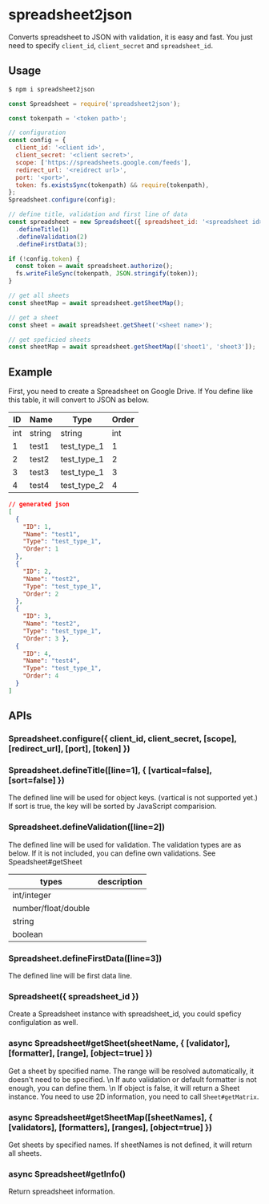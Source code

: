 # spreadsheet2json

Converts spreadsheet to JSON with validation, it is easy and fast.
You just need to specify `client_id`, `client_secret` and `spreadsheet_id`.

## Usage

```sh
$ npm i spreadsheet2json
```

```js
const Spreadsheet = require('spreadsheet2json');

const tokenpath = '<token path>';

// configuration
const config = {
  client_id: '<client id>',
  client_secret: '<client secret>',
  scope: ['https://spreadsheets.google.com/feeds'],
  redirect_url: '<reidrect url>',
  port: '<port>',
  token: fs.existsSync(tokenpath) && require(tokenpath),
};
Spreadsheet.configure(config);

// define title, validation and first line of data
const spreadsheet = new Spreadsheet({ spreadsheet_id: '<spreadsheet id>' })
  .defineTitle(1)
  .defineValidation(2)
  .defineFirstData(3);

if (!config.token) {
  const token = await spreadsheet.authorize();
  fs.writeFileSync(tokenpath, JSON.stringify(token));
}

// get all sheets
const sheetMap = await spreadsheet.getSheetMap();

// get a sheet
const sheet = await spreadsheet.getSheet('<sheet name>');

// get speficied sheets
const sheetMap = await spreadsheet.getSheetMap(['sheet1', 'sheet3']);
```

## Example

First, you need to create a Spreadsheet on Google Drive.
If You define like this table, it will convert to JSON as below.

|ID|Name|Type|Order|
|---|---|---|---|
|int|string|string|int|
|1|test1|test_type_1|1|
|2|test2|test_type_1|2|
|3|test3|test_type_1|3|
|4|test4|test_type_2|4|

```json
// generated json
[
  {
    "ID": 1,
    "Name": "test1",
    "Type": "test_type_1",
    "Order": 1
  },
  {
    "ID": 2,
    "Name": "test2",
    "Type": "test_type_1",
    "Order": 2
  },
  {
    "ID": 3,
    "Name": "test2",
    "Type": "test_type_1",
    "Order": 3 },
  {
    "ID": 4,
    "Name": "test4",
    "Type": "test_type_1",
    "Order": 4
  }
]
```

## APIs

### Spreadsheet.configure({ client_id, client_secret, [scope], [redirect_url], [port], [token] })


### Spreadsheet.defineTitle([line=1], { [vartical=false], [sort=false] })

The defined line will be used for object keys. (vartical is not supported yet.)
If sort is true, the key will be sorted by JavaScript comparision.

### Spreadsheet.defineValidation([line=2])

The defined line will be used for validation. The validation types are as below. If it is not included, you can define own validations. See Speadsheet#getSheet

|types|description|
|---|---|
|int/integer||
|number/float/double||
|string||
|boolean||

### Spreadsheet.defineFirstData([line=3])

The defined line will be first data line.

### Spreadsheet({ spreadsheet_id })

Create a Spreadsheet instance with spreadsheet_id, you could speficy configulation as well.

### async Spreadsheet#getSheet(sheetName, { [validator], [formatter], [range], [object=true] })

Get a sheet by specified name. The range will be resolved automatically, it doesn't need to be specified. \n
If auto validation or default formatter is not enough, you can define them. \n
If object is false, it will return a Sheet instance. You need to use 2D information, you need to call `Sheet#getMatrix`.

### async Spreadsheet#getSheetMap([sheetNames], { [validators], [formatters], [ranges], [object=true] })

Get sheets by specified names. If sheetNames is not defined, it will return all sheets.

### async Spreadsheet#getInfo()

Return spreadsheet information.

